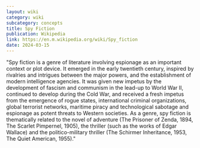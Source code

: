 ```yaml
---
layout: wiki
category: wiki
subcategory: concepts
title: Spy Fiction
publication: Wikipedia
link: https://en.m.wikipedia.org/wiki/Spy_fiction
date: 2024-03-15
---
```


"Spy fiction is a genre of literature involving espionage as an important context or plot device. It emerged in the early twentieth century, inspired by rivalries and intrigues between the major powers, and the establishment of modern intelligence agencies. It was given new impetus by the development of fascism and communism in the lead-up to World War II, continued to develop during the Cold War, and received a fresh impetus from the emergence of rogue states, international criminal organizations, global terrorist networks, maritime piracy and technological sabotage and espionage as potent threats to Western societies. As a genre, spy fiction is thematically related to the novel of adventure (The Prisoner of Zenda, 1894, The Scarlet Pimpernel, 1905), the thriller (such as the works of Edgar Wallace) and the politico-military thriller (The Schirmer Inheritance, 1953, The Quiet American, 1955)."
